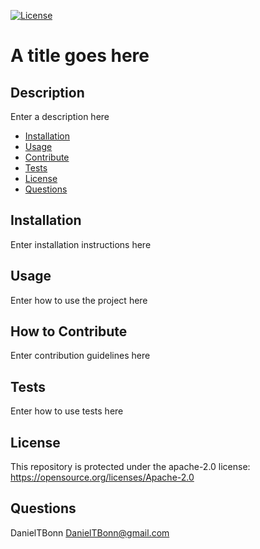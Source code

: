 [![License](https://img.shields.io/badge/License-Apache_2.0-blue.svg)](https://opensource.org/licenses/Apache-2.0)

# A title goes here

## Description
  
Enter a description here

- [Installation](#installation)
- [Usage](#usage)
- [Contribute](#contribute)
- [Tests](#tests)
- [License](#license)
- [Questions](#questions)

## Installation
  
Enter installation instructions here

## Usage
  
Enter how to use the project here

## How to Contribute
  
Enter contribution guidelines here

## Tests
  
Enter how to use tests here

## License
  
This repository is protected under the apache-2.0 license:   
https://opensource.org/licenses/Apache-2.0

## Questions
  
DanielTBonn
DanielTBonn@gmail.com